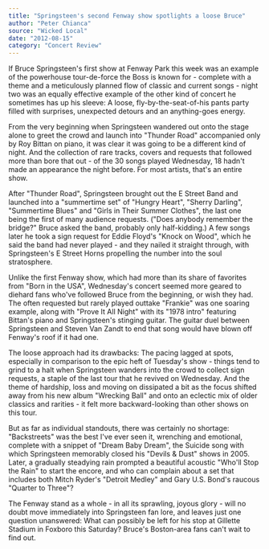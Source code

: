 ```yaml
---
title: "Springsteen's second Fenway show spotlights a loose Bruce"
author: "Peter Chianca"
source: "Wicked Local"
date: "2012-08-15"
category: "Concert Review"
---
```


If Bruce Springsteen's first show at Fenway Park this week was an example of the powerhouse tour-de-force the Boss is known for - complete with a theme and a meticulously planned flow of classic and current songs - night two was an equally effective example of the other kind of concert he sometimes has up his sleeve: A loose, fly-by-the-seat-of-his pants party filled with surprises, unexpected detours and an anything-goes energy.

From the very beginning when Springsteen wandered out onto the stage alone to greet the crowd and launch into "Thunder Road" accompanied only by Roy Bittan on piano, it was clear it was going to be a different kind of night. And the collection of rare tracks, covers and requests that followed more than bore that out - of the 30 songs played Wednesday, 18 hadn't made an appearance the night before. For most artists, that's an entire show.

After "Thunder Road", Springsteen brought out the E Street Band and launched into a "summertime set" of "Hungry Heart", "Sherry Darling", "Summertime Blues" and "Girls in Their Summer Clothes", the last one being the first of many audience requests. ("Does anybody remember the bridge?" Bruce asked the band, probably only half-kidding.) A few songs later he took a sign request for Eddie Floyd's "Knock on Wood", which he said the band had never played - and they nailed it straight through, with Springsteen's E Street Horns propelling the number into the soul stratosphere.

Unlike the first Fenway show, which had more than its share of favorites from "Born in the USA", Wednesday's concert seemed more geared to diehard fans who've followed Bruce from the beginning, or wish they had. The often requested but rarely played outtake "Frankie" was one soaring example, along with "Prove It All Night" with its "1978 intro" featuring Bittan's piano and Springsteen's stinging guitar. The guitar duel between Springsteen and Steven Van Zandt to end that song would have blown off Fenway's roof if it had one.

The loose approach had its drawbacks: The pacing lagged at spots, especially in comparison to the epic heft of Tuesday's show - things tend to grind to a halt when Springsteen wanders into the crowd to collect sign requests, a staple of the last tour that he revived on Wednesday. And the theme of hardship, loss and moving on dissipated a bit as the focus shifted away from his new album "Wrecking Ball" and onto an eclectic mix of older classics and rarities - it felt more backward-looking than other shows on this tour.

But as far as individual standouts, there was certainly no shortage: "Backstreets" was the best I've ever seen it, wrenching and emotional, complete with a snippet of "Dream Baby Dream", the Suicide song with which Springsteen memorably closed his "Devils & Dust" shows in 2005\. Later, a gradually steadying rain prompted a beautiful acoustic "Who'll Stop the Rain" to start the encore, and who can complain about a set that includes both Mitch Ryder's "Detroit Medley" and Gary U.S. Bond's raucous "Quarter to Three"?

The Fenway stand as a whole - in all its sprawling, joyous glory - will no doubt move immediately into Springsteen fan lore, and leaves just one question unanswered: What can possibly be left for his stop at Gillette Stadium in Foxboro this Saturday? Bruce's Boston-area fans can't wait to find out.